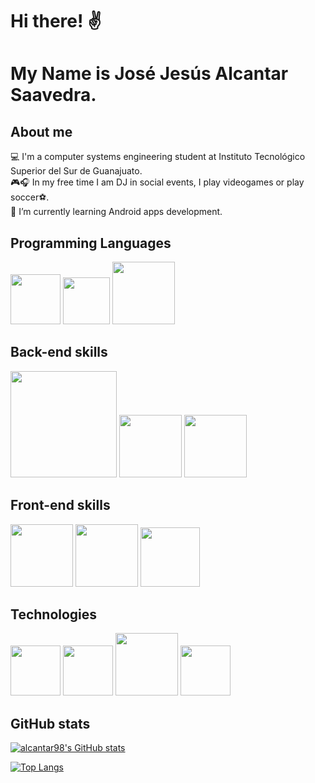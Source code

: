 # Hi there! ✌
# My Name is José Jesús Alcantar Saavedra.

## About me
💻 I'm a computer systems engineering student at Instituto Tecnológico Superior del Sur de Guanajuato.<br>
🎮🎧 In my free time I am DJ in social events, I play videogames or play soccer⚽.<br>
📝 I’m currently learning Android apps development.<br>

## Programming Languages
<img src="https://i.pinimg.com/originals/5d/08/78/5d087850e740fc8f6fd767d121c28a58.png" width="80px"/>       <img src="https://upload.wikimedia.org/wikipedia/commons/thumb/2/27/PHP-logo.svg/1200px-PHP-logo.svg.png" width="75px"/>   <img src="https://freevectorlogo.net/wp-content/uploads/2013/03/java-eps-vector-logo-400x400.png" width="100px"/> 

## Back-end skills
<img src="https://download.logo.wine/logo/MySQL/MySQL-Logo.wine.png" width="170px"/>   <img src="https://upload.wikimedia.org/wikipedia/commons/thumb/2/29/Postgresql_elephant.svg/1200px-Postgresql_elephant.svg.png" width="100px"/>   <img src="https://brandslogos.com/wp-content/uploads/thumbs/microsoft-sql-server-logo-vector.svg" width="100px"/>

## Front-end skills
<img src="https://cdn.pixabay.com/photo/2017/08/05/11/16/logo-2582748_1280.png" width="100px"/>   <img src="https://cdn.pixabay.com/photo/2017/08/05/11/16/logo-2582747_1280.png" width="100px"/>   <img src="https://upload.wikimedia.org/wikipedia/commons/thumb/b/b2/Bootstrap_logo.svg/1024px-Bootstrap_logo.svg.png" width="95px"/>

## Technologies
<img src="https://upload.wikimedia.org/wikipedia/commons/thumb/a/a3/.NET_Logo.svg/456px-.NET_Logo.svg.png" width="80px"/>   <img src="https://git-scm.com/images/logos/downloads/Git-Icon-1788C.png" width="80px"/>   <img src="https://logodownload.org/wp-content/uploads/2015/05/android-logo-3-2.png" width="100px"/>    <img src="https://upload.wikimedia.org/wikipedia/commons/thumb/c/cf/Adobe_Photoshop_Express_logo.svg/1200px-Adobe_Photoshop_Express_logo.svg.png" width="80px"/>


## GitHub stats

[![alcantar98's GitHub stats](https://github-readme-stats.vercel.app/api?username=alcantar98&show_icons=true&theme=vue-dark)](https://github-readme-stats.vercel.app/api?username=alcantar98&show_icons=true&theme=vue-dark)


[![Top Langs](https://github-readme-stats.vercel.app/api/top-langs/?username=alcantar98&layout=compact&show_icons=true&theme=vue-dark)](https://github-readme-stats.vercel.app/api/top-langs/?username=alcantar98&layout=compact&show_icons=true&theme=vue-dark)

